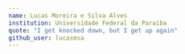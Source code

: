 ```yaml
---
name: Lucas Moreira e Silva Alves
institution: Universidade Federal da Paraíba
quote: "I get knocked down, but I get up again"
github_user: lucasmsa
---
```

